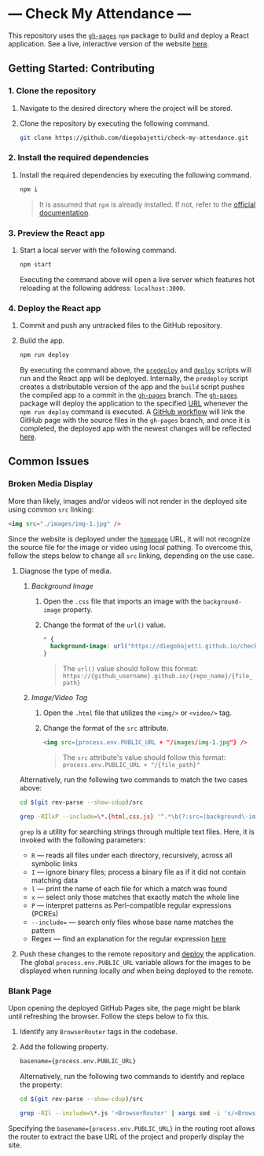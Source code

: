 # — Check My Attendance —

This repository uses the [`gh-pages`][gh-pages] `npm` package to build and deploy a React application. See a live, interactive version of the website [here][live-website].

## Getting Started: Contributing

### 1. Clone the repository

1. Navigate to the desired directory where the project will be stored.

1. Clone the repository by executing the following command.

   ```bash
   git clone https://github.com/diegobajetti/check-my-attendance.git
   ```

### 2. Install the required dependencies

1. Install the required dependencies by executing the following command.

   ```bash
   npm i
   ```

   > It is assumed that `npm` is already installed. If not, refer to the [official documentation][npm-doc].

### 3. Preview the React app

1. Start a local server with the following command.

   ```bash
   npm start
   ```

   Executing the command above will open a live server which features hot reloading at the following address: `localhost:3000`.

### 4. Deploy the React app

1. Commit and push any untracked files to the GitHub repository.

1. Build the app.

   ```bash
   npm run deploy
   ```

   By executing the command above, the [`predeploy`][package-json-predeploy] and [`deploy`][package-json-deploy] scripts will run and the React app will be deployed. Internally, the `predeploy` script creates a distributable version of the app and the `build` script pushes the compiled app to a commit in the [`gh-pages`][gh-pages-branch] branch. The [`gh-pages`][gh-pages] package will deploy the application to the specified [URL][package-json-homepage] whenever the `npm run deploy` command is executed. A [GitHub workflow][github-action] will link the GitHub page with the source files in the `gh-pages` branch, and once it is completed, the deployed app with the newest changes will be reflected [here][live-website].

## Common Issues

### Broken Media Display

More than likely, images and/or videos will not render in the deployed site using common `src` linking:

```html
<img src="./images/img-1.jpg" />
```

Since the website is deployed under the [`homepage`][package-json-homepage] URL, it will not recognize the source file for the image or video using local pathing. To overcome this, follow the steps below to change all `src` linking, depending on the use case.

1. Diagnose the type of media.

   1. _Background Image_

      1. Open the `.css` file that imports an image with the `background-image` property.
      1. Change the format of the `url()` value.

         ```css
         * {
           background-image: url("https://diegobajetti.github.io/check-my-attendance/images/img-1.jpg");
         }
         ```

         > The `url()` value should follow this format: `https://{github_username}.github.io/{repo_name}/{file_path}`

   1. _Image/Video Tag_

      1. Open the `.html` file that utilizes the `<img/>` or `<video/>` tag.
      1. Change the format of the `src` attribute.

         ```html
         <img src={process.env.PUBLIC_URL + "/images/img-1.jpg"} />
         ```

         > The `src` attribute's value should follow this format: `process.env.PUBLIC_URL + "/{file_path}"`

   Alternatively, run the following two commands to match the two cases above:

   ```sh
   cd $(git rev-parse --show-cdup)/src
   ```

   ```sh
   grep -RIlxP --include=\*.{html,css,js} '^.*\b(?:src=|background\-image:).*$'
   ```

   `grep` is a utility for searching strings through multiple text files. Here, it is invoked with the following parameters:

   - `R` — reads all files under each directory, recursively, across all symbolic links
   - `I` — ignore binary files; process a binary file as if it did not contain matching data
   - `l` — print the name of each file for which a match was found
   - `x` — select only those matches that exactly match the whole line
   - `P` — interpret patterns as Perl-compatible regular expressions (PCREs)
   - `--include=` — search only files whose base name matches the pattern
   - Regex — find an explanation for the regular expression [here][regex-example]

1. Push these changes to the remote repository and [deploy](#3-deploy-the-react-app) the application. The global `process.env.PUBLIC_URL` variable allows for the images to be displayed when running locally _and_ when being deployed to the remote.

### Blank Page

Upon opening the deployed GitHub Pages site, the page might be blank until refreshing the browser. Follow the steps below to fix this.

1. Identify any `BrowserRouter` tags in the codebase.

1. Add the following property.

   ```html
   basename={process.env.PUBLIC_URL}
   ```

   Alternatively, run the following two commands to identify and replace the property:

   ```sh
   cd $(git rev-parse --show-cdup)/src
   ```

   ```sh
   grep -RIl --include=\*.js '<BrowserRouter' | xargs sed -i 's/<BrowserRouter/<BrowserRouter basename={process.env.PUBLIC_URL}/g'
   ```

Specifying the `basename={process.env.PUBLIC_URL}` in the routing root allows the router to extract the base URL of the project and properly display the site.

[gh-pages]: https://github.com/gitname/react-gh-pages
[live-website]: https://diegobajetti.github.io/check-my-attendance/
[npm-doc]: https://docs.npmjs.com/downloading-and-installing-node-js-and-npm
[package-json-homepage]: https://github.com/diegobajetti/check-my-attendance/blob/master/package.json#L4
[package-json-predeploy]: https://github.com/diegobajetti/check-my-attendance/blob/master/package.json#L24
[package-json-deploy]: https://github.com/diegobajetti/check-my-attendance/blob/master/package.json#L25
[gh-pages-branch]: https://github.com/diegobajetti/check-my-attendance/tree/gh-pages
[github-action]: https://github.com/diegobajetti/check-my-attendance/actions
[regex-example]: https://regex101.com/r/iUYcBT/1
